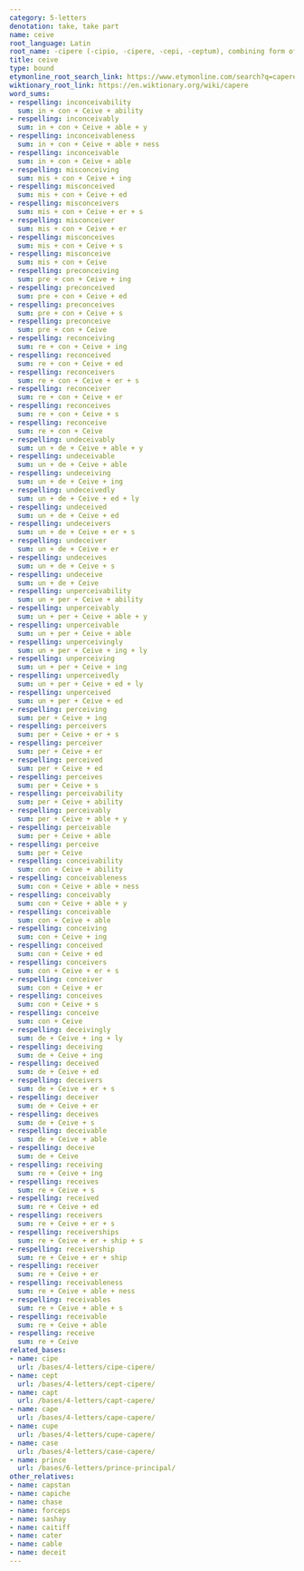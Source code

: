 ```yaml
---
category: 5-letters
denotation: take, take part
name: ceive
root_language: Latin
root_name: -cipere (-cipio, -cipere, -cepi, -ceptum), combining form of capere (capio, capere, cepi, captum)
title: ceive
type: bound
etymonline_root_search_link: https://www.etymonline.com/search?q=capere
wiktionary_root_link: https://en.wiktionary.org/wiki/capere
word_sums:
- respelling: inconceivability
  sum: in + con + Ceive + ability
- respelling: inconceivably
  sum: in + con + Ceive + able + y
- respelling: inconceivableness
  sum: in + con + Ceive + able + ness
- respelling: inconceivable
  sum: in + con + Ceive + able
- respelling: misconceiving
  sum: mis + con + Ceive + ing
- respelling: misconceived
  sum: mis + con + Ceive + ed
- respelling: misconceivers
  sum: mis + con + Ceive + er + s
- respelling: misconceiver
  sum: mis + con + Ceive + er
- respelling: misconceives
  sum: mis + con + Ceive + s
- respelling: misconceive
  sum: mis + con + Ceive
- respelling: preconceiving
  sum: pre + con + Ceive + ing
- respelling: preconceived
  sum: pre + con + Ceive + ed
- respelling: preconceives
  sum: pre + con + Ceive + s
- respelling: preconceive
  sum: pre + con + Ceive
- respelling: reconceiving
  sum: re + con + Ceive + ing
- respelling: reconceived
  sum: re + con + Ceive + ed
- respelling: reconceivers
  sum: re + con + Ceive + er + s
- respelling: reconceiver
  sum: re + con + Ceive + er
- respelling: reconceives
  sum: re + con + Ceive + s
- respelling: reconceive
  sum: re + con + Ceive
- respelling: undeceivably
  sum: un + de + Ceive + able + y
- respelling: undeceivable
  sum: un + de + Ceive + able
- respelling: undeceiving
  sum: un + de + Ceive + ing
- respelling: undeceivedly
  sum: un + de + Ceive + ed + ly
- respelling: undeceived
  sum: un + de + Ceive + ed
- respelling: undeceivers
  sum: un + de + Ceive + er + s
- respelling: undeceiver
  sum: un + de + Ceive + er
- respelling: undeceives
  sum: un + de + Ceive + s
- respelling: undeceive
  sum: un + de + Ceive
- respelling: unperceivability
  sum: un + per + Ceive + ability
- respelling: unperceivably
  sum: un + per + Ceive + able + y
- respelling: unperceivable
  sum: un + per + Ceive + able
- respelling: unperceivingly
  sum: un + per + Ceive + ing + ly
- respelling: unperceiving
  sum: un + per + Ceive + ing
- respelling: unperceivedly
  sum: un + per + Ceive + ed + ly
- respelling: unperceived
  sum: un + per + Ceive + ed
- respelling: perceiving
  sum: per + Ceive + ing
- respelling: perceivers
  sum: per + Ceive + er + s
- respelling: perceiver
  sum: per + Ceive + er
- respelling: perceived
  sum: per + Ceive + ed
- respelling: perceives
  sum: per + Ceive + s
- respelling: perceivability
  sum: per + Ceive + ability
- respelling: perceivably
  sum: per + Ceive + able + y
- respelling: perceivable
  sum: per + Ceive + able
- respelling: perceive
  sum: per + Ceive
- respelling: conceivability
  sum: con + Ceive + ability
- respelling: conceivableness
  sum: con + Ceive + able + ness
- respelling: conceivably
  sum: con + Ceive + able + y
- respelling: conceivable
  sum: con + Ceive + able
- respelling: conceiving
  sum: con + Ceive + ing
- respelling: conceived
  sum: con + Ceive + ed
- respelling: conceivers
  sum: con + Ceive + er + s
- respelling: conceiver
  sum: con + Ceive + er
- respelling: conceives
  sum: con + Ceive + s
- respelling: conceive
  sum: con + Ceive
- respelling: deceivingly
  sum: de + Ceive + ing + ly
- respelling: deceiving
  sum: de + Ceive + ing
- respelling: deceived
  sum: de + Ceive + ed
- respelling: deceivers
  sum: de + Ceive + er + s
- respelling: deceiver
  sum: de + Ceive + er
- respelling: deceives
  sum: de + Ceive + s
- respelling: deceivable
  sum: de + Ceive + able
- respelling: deceive
  sum: de + Ceive
- respelling: receiving
  sum: re + Ceive + ing
- respelling: receives
  sum: re + Ceive + s
- respelling: received
  sum: re + Ceive + ed
- respelling: receivers
  sum: re + Ceive + er + s
- respelling: receiverships
  sum: re + Ceive + er + ship + s
- respelling: receivership
  sum: re + Ceive + er + ship
- respelling: receiver
  sum: re + Ceive + er
- respelling: receivableness
  sum: re + Ceive + able + ness
- respelling: receivables
  sum: re + Ceive + able + s
- respelling: receivable
  sum: re + Ceive + able
- respelling: receive
  sum: re + Ceive
related_bases:
- name: cipe
  url: /bases/4-letters/cipe-cipere/
- name: cept
  url: /bases/4-letters/cept-cipere/
- name: capt
  url: /bases/4-letters/capt-capere/
- name: cape
  url: /bases/4-letters/cape-capere/
- name: cupe
  url: /bases/4-letters/cupe-capere/
- name: case
  url: /bases/4-letters/case-capere/
- name: prince
  url: /bases/6-letters/prince-principal/
other_relatives:
- name: capstan
- name: capiche
- name: chase
- name: forceps
- name: sashay
- name: caitiff
- name: cater
- name: cable
- name: deceit
---
```

